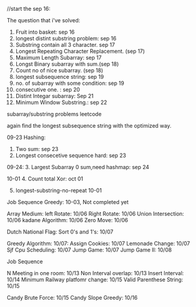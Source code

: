 //start the sep 16:

The question that i've solved:
1. Fruit into basket: sep 16
2. longest distint substring problem: sep 16
3. Substring contain all 3 character. sep 17
4. Longest Repeating Character Replacement. (sep 17)
5. Maximum Length Subarray: sep 17
6. Longst Binary subarray with sum.(sep 18)
7. Count no of nice subarray. (sep 18)
8. longest subsequence string: sep 19
9. no. of subarray with some condition: sep 19
10. consecutive one. : sep 20
11. Distint Integar subarray: Sep 21
12. Minimum Window Substring.: sep 22






subarray/substring problems leetcode

again find the longest subsequence string with the optimized way.




09-23 Hashing:
1. Two sum: sep 23
2. Longest consecetive sequence hard: sep 23

09-24:
3. Largest Subarray 0 sum,need hashmap: sep 24

10-01
4. Count total Xor: oct 01


5. longest-substring-no-repeat 10-01



Job Sequence Greedy: 10-03, Not completed yet



Array Medium:
left Rotate: 10/06
Right Rotate: 10/06
Union Intersection: 10/06
kadane Algorithm: 10/06
Zero Move: 10/06


Dutch National Flag: Sort 0's and 1's: 10/07



Greedy Algorithm: 10/07:
Assign Cookies: 10/07
Lemonade Change: 10/07
Sjf Cpu Scheduling: 10/07
Jump Game: 10/07
Jump Game II: 10/08

Job Sequence

N Meeting in one room: 10/13
Non Interval overlap: 10/13
Insert Interval: 10/14
Minimum Railway platfomr change: 10/15
Valid Parenthese String: 10/15

Candy Brute Force: 10/15
Candy Slope Greedy: 10/16

